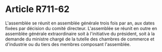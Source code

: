 # Article R711-62

L'assemblée se réunit en assemblée générale trois fois par an, aux dates fixées par décision du comité directeur.   L'assemblée se réunit en outre en assemblée générale extraordinaire soit à l'initiative du président, soit à la demande du ministre chargé de la tutelle des chambres de commerce et d'industrie ou du tiers des membres composant l'assemblée.